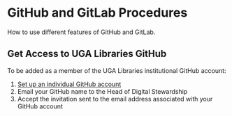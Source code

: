 # GitHub and GitLab Procedures

How to use different features of GitHub and GitLab.

## Get Access to UGA Libraries GitHub

To be added as a member of the UGA Libraries institutional GitHub account:

1. [Set up an individual GitHub account](https://docs.github.com/en/get-started/signing-up-for-github/signing-up-for-a-new-github-account) 
2. Email your GitHub name to the Head of Digital Stewardship
3. Accept the invitation sent to the email address associated with your GitHub account

